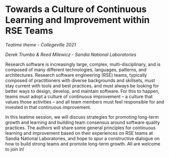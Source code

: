 # Towards a Culture of Continuous Learning and Improvement within RSE Teams

*Teatime theme - Collegeville 2021*

*Derek Trumbo & Reed Milewicz - Sandia National Laboratories*
 
Research software is increasingly large, complex, multi-disciplinary, and is composed of many different technologies, languages, patterns, and architectures. Research software engineering (RSE) teams, typically composed of practitioners with diverse backgrounds and skillsets, must stay current with tools and best practices, and must always be looking for better ways to design, develop, and maintain software. For this to happen, teams must adopt a culture of continuous improvement – a culture that values those activities – and all team members must feel responsible for and invested in that continuous improvement.
 
In this teatime session, we will discuss strategies for promoting long-term growth and learning and building team consensus around software quality practices. The authors will share some general principles for continuous learning and improvement based on their experiences on RSE teams at Sandia National Laboratories, and hope to spur a constructive dialogue on how to build strong teams and promote long-term growth. All are welcome to join in!
